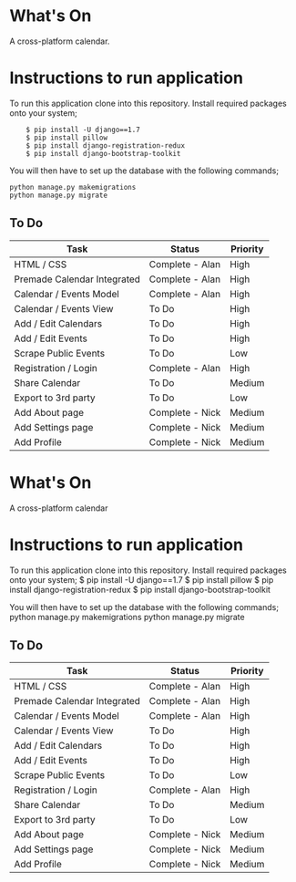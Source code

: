 # What's On
A cross-platform calendar.

# Instructions to run application
To run this application clone into this repository.
Install required packages onto your system;


        $ pip install -U django==1.7
        $ pip install pillow
        $ pip install django-registration-redux
        $ pip install django-bootstrap-toolkit

You will then have to set up the database with the following commands;


    python manage.py makemigrations
    python manage.py migrate
	


## To Do

Task  | Status | Priority
------------- | ------------- | -------------
HTML / CSS | Complete - Alan | High
Premade Calendar Integrated  | Complete - Alan | High
Calendar / Events Model  | Complete - Alan | High
Calendar / Events View | To Do | High
Add / Edit Calendars | To Do | High
Add / Edit Events | To Do | High
Scrape Public Events | To Do | Low
Registration / Login | Complete - Alan | High
Share Calendar | To Do | Medium
Export to 3rd party | To Do | Low
Add About page | Complete - Nick | Medium
Add Settings page | Complete - Nick | Medium
Add Profile | Complete - Nick | Medium


# What's On
A cross-platform calendar
# Instructions to run application
To run this application clone into this repository. 
Install required packages onto your system;
	$ pip install -U django==1.7
	$ pip install pillow
	$ pip install django-registration-redux
	$ pip install django-bootstrap-toolkit	

You will then have to set up the database with the following commands;
        python manage.py makemigrations
	python manage.py migrate
	


## To Do

Task  | Status | Priority
------------- | ------------- | -------------
HTML / CSS | Complete - Alan | High
Premade Calendar Integrated  | Complete - Alan | High
Calendar / Events Model  | Complete - Alan | High
Calendar / Events View | To Do | High 
Add / Edit Calendars | To Do | High
Add / Edit Events | To Do | High
Scrape Public Events | To Do | Low
Registration / Login | Complete - Alan | High
Share Calendar | To Do | Medium
Export to 3rd party | To Do | Low
Add About page | Complete - Nick | Medium
Add Settings page | Complete - Nick | Medium
Add Profile | Complete - Nick | Medium
